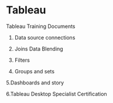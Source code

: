 # Tableau
Tableau Training Documents


1. Data source connections

2. Joins Data Blending 

3. Filters

4. Groups and sets

5.Dashboards and story

6.Tableau Desktop Specialist Certification

